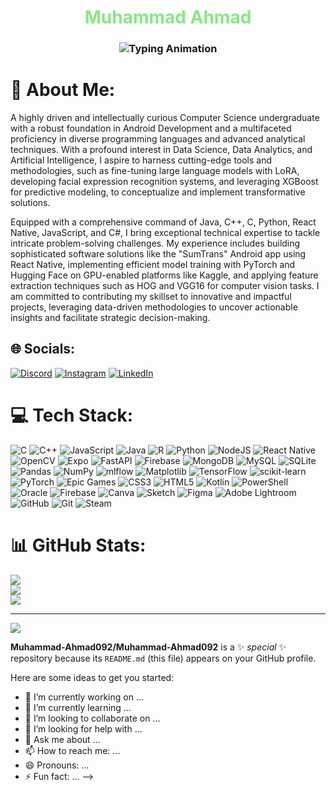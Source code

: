 <div align="center">
   <h1 style="color: #88e788;">Muhammad Ahmad</h1>
   
   <!-- Typing animation with updated sentences -->
   <h3>
      <img src="https://readme-typing-svg.herokuapp.com?font=Fira+Code&size=22&duration=2000&pause=1000&color=88e788&center=true&vCenter=true&width=435&lines=3%2B+years+coding+experience;Interested+in+Data+Science;Android+app+Developer" alt="Typing Animation">
   </h3>
</div>

# 💫 About Me:
A highly driven and intellectually curious Computer Science undergraduate with a robust foundation in Android Development and a multifaceted proficiency in diverse programming languages and advanced analytical techniques. With a profound interest in Data Science, Data Analytics, and Artificial Intelligence, I aspire to harness cutting-edge tools and methodologies, such as fine-tuning large language models with LoRA, developing facial expression recognition systems, and leveraging XGBoost for predictive modeling, to conceptualize and implement transformative solutions.

Equipped with a comprehensive command of Java, C++, C, Python, React Native, JavaScript, and C#, I bring exceptional technical expertise to tackle intricate problem-solving challenges. My experience includes building sophisticated software solutions like the "SumTrans" Android app using React Native, implementing efficient model training with PyTorch and Hugging Face on GPU-enabled platforms like Kaggle, and applying feature extraction techniques such as HOG and VGG16 for computer vision tasks. I am committed to contributing my skillset to innovative and impactful projects, leveraging data-driven methodologies to uncover actionable insights and facilitate strategic decision-making.


## 🌐 Socials:
[![Discord](https://img.shields.io/badge/Discord-%237289DA.svg?logo=discord&logoColor=white)](https://discord.gg/https://discord.com/users/1080907428838785094) [![Instagram](https://img.shields.io/badge/Instagram-%23E4405F.svg?logo=Instagram&logoColor=white)](https://instagram.com/https://www.instagram.com/m._ahmad01/) [![LinkedIn](https://img.shields.io/badge/LinkedIn-%230077B5.svg?logo=linkedin&logoColor=white)](https://linkedin.com/in/https://www.linkedin.com/in/muhammad-ahmad-768a62262/) 

# 💻 Tech Stack:
![C](https://img.shields.io/badge/c-%2300599C.svg?style=plastic&logo=c&logoColor=white) ![C++](https://img.shields.io/badge/c++-%2300599C.svg?style=plastic&logo=c%2B%2B&logoColor=white) ![JavaScript](https://img.shields.io/badge/javascript-%23323330.svg?style=plastic&logo=javascript&logoColor=%23F7DF1E) ![Java](https://img.shields.io/badge/java-%23ED8B00.svg?style=plastic&logo=openjdk&logoColor=white) ![R](https://img.shields.io/badge/r-%23276DC3.svg?style=plastic&logo=r&logoColor=white) ![Python](https://img.shields.io/badge/python-3670A0?style=plastic&logo=python&logoColor=ffdd54) ![NodeJS](https://img.shields.io/badge/node.js-6DA55F?style=plastic&logo=node.js&logoColor=white) ![React Native](https://img.shields.io/badge/react_native-%2320232a.svg?style=plastic&logo=react&logoColor=%2361DAFB) ![OpenCV](https://img.shields.io/badge/opencv-%23white.svg?style=plastic&logo=opencv&logoColor=white) ![Expo](https://img.shields.io/badge/expo-1C1E24?style=plastic&logo=expo&logoColor=#D04A37) ![FastAPI](https://img.shields.io/badge/FastAPI-005571?style=plastic&logo=fastapi) ![Firebase](https://img.shields.io/badge/firebase-a08021?style=plastic&logo=firebase&logoColor=ffcd34) ![MongoDB](https://img.shields.io/badge/MongoDB-%234ea94b.svg?style=plastic&logo=mongodb&logoColor=white) ![MySQL](https://img.shields.io/badge/mysql-4479A1.svg?style=plastic&logo=mysql&logoColor=white) ![SQLite](https://img.shields.io/badge/sqlite-%2307405e.svg?style=plastic&logo=sqlite&logoColor=white) ![Pandas](https://img.shields.io/badge/pandas-%23150458.svg?style=plastic&logo=pandas&logoColor=white) ![NumPy](https://img.shields.io/badge/numpy-%23013243.svg?style=plastic&logo=numpy&logoColor=white) ![mlflow](https://img.shields.io/badge/mlflow-%23d9ead3.svg?style=plastic&logo=numpy&logoColor=blue) ![Matplotlib](https://img.shields.io/badge/Matplotlib-%23ffffff.svg?style=plastic&logo=Matplotlib&logoColor=black) ![TensorFlow](https://img.shields.io/badge/TensorFlow-%23FF6F00.svg?style=plastic&logo=TensorFlow&logoColor=white) ![scikit-learn](https://img.shields.io/badge/scikit--learn-%23F7931E.svg?style=plastic&logo=scikit-learn&logoColor=white) ![PyTorch](https://img.shields.io/badge/PyTorch-%23EE4C2C.svg?style=plastic&logo=PyTorch&logoColor=white) ![Epic Games](https://img.shields.io/badge/epicgames-%23313131.svg?style=plastic&logo=epicgames&logoColor=white) ![CSS3](https://img.shields.io/badge/css3-%231572B6.svg?style=plastic&logo=css3&logoColor=white) ![HTML5](https://img.shields.io/badge/html5-%23E34F26.svg?style=plastic&logo=html5&logoColor=white) ![Kotlin](https://img.shields.io/badge/kotlin-%237F52FF.svg?style=plastic&logo=kotlin&logoColor=white) ![PowerShell](https://img.shields.io/badge/PowerShell-%235391FE.svg?style=plastic&logo=powershell&logoColor=white) ![Oracle](https://img.shields.io/badge/Oracle-F80000?style=plastic&logo=oracle&logoColor=white) ![Firebase](https://img.shields.io/badge/firebase-%23039BE5.svg?style=plastic&logo=firebase) ![Canva](https://img.shields.io/badge/Canva-%2300C4CC.svg?style=plastic&logo=Canva&logoColor=white) ![Sketch](https://img.shields.io/badge/Sketch-FFB387?style=plastic&logo=sketch&logoColor=black) ![Figma](https://img.shields.io/badge/figma-%23F24E1E.svg?style=plastic&logo=figma&logoColor=white) ![Adobe Lightroom](https://img.shields.io/badge/Adobe%20Lightroom-31A8FF.svg?style=plastic&logo=Adobe%20Lightroom&logoColor=white) ![GitHub](https://img.shields.io/badge/github-%23121011.svg?style=plastic&logo=github&logoColor=white) ![Git](https://img.shields.io/badge/git-%23F05033.svg?style=plastic&logo=git&logoColor=white) ![Steam](https://img.shields.io/badge/steam-%23000000.svg?style=plastic&logo=steam&logoColor=white)
# 📊 GitHub Stats:
![](https://github-readme-stats.vercel.app/api?username=Muhammad-Ahmad092&theme=radical&hide_border=false&include_all_commits=true&count_private=false)<br/>
![](https://github-readme-streak-stats.herokuapp.com/?user=Muhammad-Ahmad092&theme=radical&hide_border=false)<br/>
![](https://github-readme-stats.vercel.app/api/top-langs/?username=Muhammad-Ahmad092&theme=radical&hide_border=false&include_all_commits=true&count_private=false&layout=compact)

---
[![](https://visitcount.itsvg.in/api?id=Muhammad-Ahmad092&icon=7&color=0)](https://visitcount.itsvg.in)

<!-- Proudly created with GPRM ( https://gprm.itsvg.in ) -->
**Muhammad-Ahmad092/Muhammad-Ahmad092** is a ✨ _special_ ✨ repository because its `README.md` (this file) appears on your GitHub profile.

Here are some ideas to get you started:

- 🔭 I’m currently working on ...
- 🌱 I’m currently learning ...
- 👯 I’m looking to collaborate on ...
- 🤔 I’m looking for help with ...
- 💬 Ask me about ...
- 📫 How to reach me: ...
- 😄 Pronouns: ...
- ⚡ Fun fact: ...
-->
